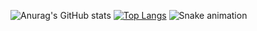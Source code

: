 
 

![Anurag's GitHub stats](https://github-readme-stats.vercel.app/api?username=IbraChar03&hide=stars&theme=radical&show_icons=true) [![Top Langs](https://github-readme-stats.vercel.app/api/top-langs/?username=IbraChar03&hide_progress=true&theme=radical&langs_count=10)](https://github.com/IbraChar03/github-readme-stats) 
![Snake animation](https://github.com/IbraChar03/IbraChar03/blob/output/github-contribution-grid-snake.svg)
